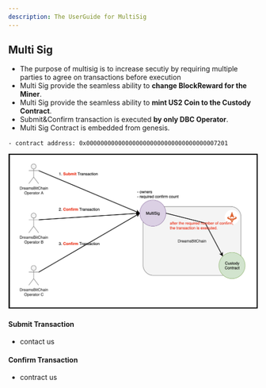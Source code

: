 ```yaml
---
description: The UserGuide for MultiSig
---
```


## Multi Sig
- The purpose of multisig is to increase secutiy by requiring multiple parties to agree on transactions before execution
- Multi Sig provide the seamless ability to **change BlockReward for the Miner**.
- Multi Sig provide the seamless ability to **mint US2 Coin to the Custody Contract**.
- Submit&Confirm transaction is executed **by only DBC Operator**.
- Multi Sig Contract is embedded from genesis.


```
- contract address: 0x0000000000000000000000000000000000007201
```



![MultiSigSystem](../resources/image/multisig-system.png)
 

#### Submit Transaction
- contact us

#### Confirm Transaction
- contract us